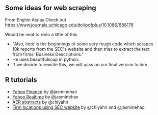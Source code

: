 ## Some ideas for web scraping

From Enghin Atalay
Check out https://www.journals.uchicago.edu/doi/pdfplus/10.1086/688176

Would be neat to redo a little of this

- "Also, here is the beginnings of some very rough code which scrapes 10k reports from the SEC's website and then tries to extract the text from firms'  Business Descriptions."
- He uses beautifulsoup in python.
- If we decide to rewrite this, we will pass on our final version to him

## R tutorials
- [Yahoo Finance](yahoo-finance.md) by @jasminehao
- [Yahoo Realtime](Yahoo-realtime.md) by @jasminehao
- [AER abstracts](aer-articles.md) by @chiyahn
- [Firm locations using SEC website](sec-location.md) by @chiyahn and @jasminehao

